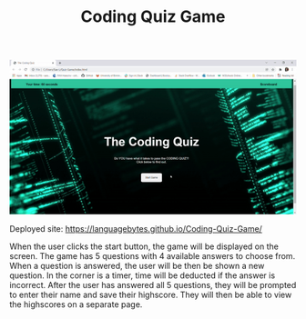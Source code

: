 # <p align="center"> Coding Quiz Game </p>
<br> 


 <p align="center">
  <img src="images/screenshot.gif"/>
</p>


Deployed site: https://languagebytes.github.io/Coding-Quiz-Game/

When the user clicks the start button, the game will be displayed on the screen. The game has 5 questions with 4 available answers to choose from. When a question is answered, the user will be then be shown a new question. In the corner is a timer, time will be deducted if the answer is incorrect. After the user has answered all 5 questions, they will be prompted to enter their name and save their highscore. They will then be able to view the highscores on a separate page.


